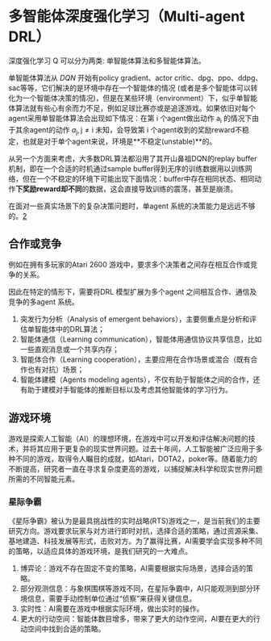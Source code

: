 

<!--
 * @version:
 * @Author:  StevenJokess（蔡舒起） https://github.com/StevenJokess
 * @Date: 2023-03-21 19:18:57
 * @LastEditors:  StevenJokess（蔡舒起） https://github.com/StevenJokess
 * @LastEditTime: 2023-10-24 01:26:00
 * @Description:
 * @Help me: make friends by a867907127@gmail.com and help me get some “foreign” things or service I need in life; 如有帮助，请资助，失业3年了。![支付宝收款码](https://github.com/StevenJokess/d2rl/blob/master/img/%E6%94%B6.jpg)
 * @TODO::
 * @Reference:
-->
# 多智能体深度强化学习（Multi-agent DRL）

深度强化学习 $\mathrm{Q}$ 可以分为两类: 单智能体算法和多智能体算法。

单智能体算法从 $D Q N$ 开始有policy gradient、actor critic、dpg、ppo、ddpg、sac等等，它们解决的是环境中存在一个智能体的情况 (或者是多个智能体可以转化为一个智能体决策的情况)，但是在某些环境（environment）下，似乎单智能体算法就有些心有余而力不足，例如足球比赛亦或是追逐游戏。如果依旧对每个agent采用单智能体算法会出现如下情况：在第 $\mathrm{i}$ 个agent做出动作 $\mathrm{a}_{\mathrm{i}}$ 的情况下由于其余agent的动作 $a_{\mathrm{j}}, \mathrm{j} \neq \mathrm{i}$ 未知，会导致第 $\mathrm{i}$ 个agent收到的奖励reward不稳定，也就是对于单个agent来说，环境是**不稳定(unstable)**的。

从另一个方面来考虑，大多数DRL算法都沿用了其开山鼻祖DQN的replay buffer机制，即在一个合适的时机通过sample buffer得到无序的训练数据用以训练网络，但在一个不稳定的环境下可能出现下面情况：buffer中存在相同状态、相同动作**下奖励reward却不同**的数据，这会直接导致训练的震荡，甚至是崩溃。

在面对一些真实场景下的复杂决策问题时，单agent 系统的决策能力是远远不够的。[2]

## 合作或竞争

例如在拥有多玩家的Atari  2600 游戏中，要求多个决策者之间存在相互合作或竞争的关系。

因此在特定的情形下，需要将DRL 模型扩展为多个agent 之间相互合作、通信及竞争的多agent 系统。

1. 突发行为分析（Analysis of emergent behaviors），主要侧重点是分析和评估单智能体中的DRL算法；
2. 智能体通信（Learning communication），智能体用通信协议共享信息，比如一些直观消息或一个共享内存；
3. 智能体合作（Learning cooperation），主要应用在合作场景或混合（既有合作也有对抗）场景；
4. 智能体建模（Agents modeling agents），不仅有助于智能体之间的合作，还有助于建模对手智能体的推断目标以及考虑其他智能体的学习行为。

## 游戏环境

游戏是探索人工智能（AI）的理想环境，在游戏中可以开发和评估解决问题的技术，并将其应用于更复杂的现实世界问题。过去十年间，人工智能被广泛应用于多种不同的游戏，取得令人瞩目的成就，如Atari，DOTA2，poker等。随着能力的不断提高，研究者一直在寻求复杂度更高的游戏，以捕捉解决科学和现实世界问题所需的不同智能元素。

###

### 星际争霸

《星际争霸》被认为是最具挑战性的实时战略(RTS)游戏之一，是当前我们的主要研究方向。游戏要求玩家与对方进行即时对抗，选择合适的策略，通过资源采集、基地建造、科技发展等形式，击败对方。为了赢得比赛，AI需要学会实现多种不同的策略，以适应具体的游戏环境，是我们研究的一大难点。

1. 博弈论：游戏不存在固定不变的策略，AI需要根据实际场景，选择合适的策略。
2. 部分观测信息：与象棋围棋等游戏不同，在星际争霸中，AI只能观测到部分环境信息，需要手动控制单位通过“侦察”来获得关键信息。
3. 实时性：AI需要在游戏中根据实际环境，做出实时的操作。
4. 更大的行动空间：智能体数目增多，带来了更大的动作空间，AI要在更大的行动空间中找到合适的策略。

[1]: https://gr.xjtu.edu.cn/web/zeuslan/deep-reinforcement-learning
[2]: https://blog.csdn.net/weixin_43145941/article/details/112726116?spm=1035.2023.3001.6557&utm_medium=distribute.pc_relevant_bbs_down_v2.none-task-blog-2~default~ESQUERY~Rate-5-112726116-bbs-614475561.264^v3^pc_relevant_bbs_down_v2_default&depth_1-utm_source=distribute.pc_relevant_bbs_down_v2.none-task-blog-2~default~ESQUERY~Rate-5-112726116-bbs-614475561.264^v3^pc_relevant_bbs_down_v2_default
